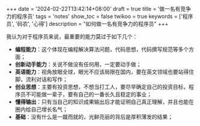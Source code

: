 +++
date = '2024-02-22T13:42:14+08:00'
draft = true
title = '做一名有竞争力的程序员'
tags = 'notes'
show_toc = false
twikoo = true
keywords = ['程序员', '码农', '心得']
description = "如何做一名有竞争力的程序员"
+++

我认为对于程序员来说，最重要的能力莫过于如下几个：

- **编程能力**：这个体现在编程解决算法问题，代码思想，代码撰写规范等多个方面；
- **创新动手能力**：关说不做没有任何用，一定要动手做；
- **英语能力**：视角放眼全球，眼光不应该局限在国内，要在英文领域也要站得住脚，流利对话和写作；
- **创业思想**：主要有投资思想，不想当打工人，要尽早确定自己的投资目标，程序员不可能做一辈子，要有自己的一番长久且稳定的事业；
- **懂得输出**：只有当自己的知识成果输出后才能证明自己真正理解，并且也能在圈内给自己增长名气；
- **基础**：没有什么是一蹴而就的，光鲜亮丽的背后是厚积薄发的结果；
